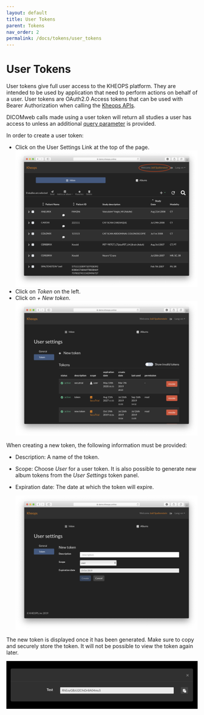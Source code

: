 ```yaml
---
layout: default
title: User Tokens
parent: Tokens
nav_order: 2
permalink: /docs/tokens/user_tokens
---
```


# User Tokens

User tokens give full user access to the KHEOPS platform. They are intended to be used by application that need to perform actions on behalf of a user. User tokens are OAuth2.0 Access tokens that can be used with Bearer Authorization when calling the [Kheops APIs](https://github.com/OsiriX-Foundation/KheopsAuthorization/wiki).

DICOMweb calls made using a user token will return all studies a user has access to unless an additional [query parameter](/docs/tokens/curl#user-token-parameters) is provided.

In order to create a user token:
* Click on the User Settings Link at the top of the page.
  ![Click User Settings](/img/click_user_settings.png)
* Click on *Token* on the left.
* Click on *+ New token*.
  ![Click New User Token](/img/click_new_user_token.png)

When creating a new token, the following information must be provided:
* Description: A name of the token.
* Scope: Choose *User* for a user token. It is also possible to generate new album tokens from the *User Settings* token panel.
* Expiration date: The date at which the token will expire.

  ![New User Token](/img/new_user_token.png)

The new token is displayed once it has been generated. Make sure to copy and securely store the token. It will not be possible to view the token again later.

![New Token](/img/new_token.png)
